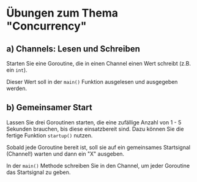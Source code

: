 # Übungen zum Thema "Concurrency"

## a) Channels: Lesen und Schreiben

Starten Sie eine Goroutine, die in einen Channel einen Wert schreibt (z.B. ein `int`).

Dieser Wert soll in der `main()` Funktion ausgelesen und ausgegeben werden.

## b) Gemeinsamer Start

Lassen Sie drei Goroutinen starten, die eine zufällige Anzahl von 1 - 5 Sekunden brauchen, bis diese einsatzbereit sind.
Dazu können Sie die fertige Funktion `startup()` nutzen.

Sobald jede Goroutine bereit ist, soll sie auf ein gemeinsames Startsignal (Channel!) warten und dann ein "X" ausgeben.

In der `main()` Methode schreiben Sie in den Channel, um jeder Goroutine das Startsignal zu geben.